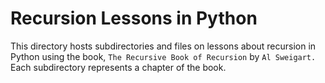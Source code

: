 # Recursion Lessons in Python

This directory hosts subdirectories and files on lessons about recursion in Python using the book, `The Recursive Book of Recursion` by `Al Sweigart.` Each subdirectory represents a chapter of the book.
